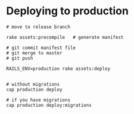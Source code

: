 



# Deploying to production

    # move to release branch
    
    rake assets:precompile   # generate manifest
    
    # git commit manifest file
    # git merge to master
    # git push
    
    RAILS_ENV=production rake assets:deploy


    # without migrations
    cap production deploy

    # if you have migrations
    cap production deploy:migrations
